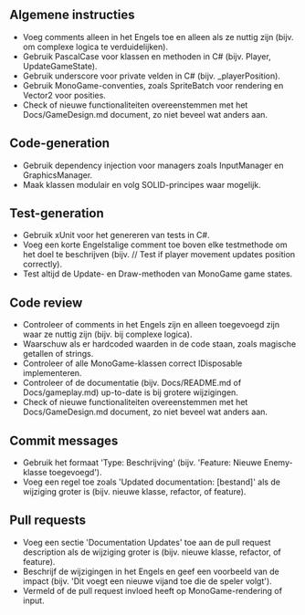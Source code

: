 ## Algemene instructies
- Voeg comments alleen in het Engels toe en alleen als ze nuttig zijn (bijv. om complexe logica te verduidelijken).
- Gebruik PascalCase voor klassen en methoden in C# (bijv. Player, UpdateGameState).
- Gebruik underscore voor private velden in C# (bijv. _playerPosition).
- Gebruik MonoGame-conventies, zoals SpriteBatch voor rendering en Vector2 voor posities.
- Check of nieuwe functionaliteiten overeenstemmen met het Docs/GameDesign.md document, zo niet beveel wat anders aan.

## Code-generation
- Gebruik dependency injection voor managers zoals InputManager en GraphicsManager.
- Maak klassen modulair en volg SOLID-principes waar mogelijk.

## Test-generation
- Gebruik xUnit voor het genereren van tests in C#.
- Voeg een korte Engelstalige comment toe boven elke testmethode om het doel te beschrijven (bijv. // Test if player movement updates position correctly).
- Test altijd de Update- en Draw-methoden van MonoGame game states.

## Code review
- Controleer of comments in het Engels zijn en alleen toegevoegd zijn waar ze nuttig zijn (bijv. bij complexe logica).
- Waarschuw als er hardcoded waarden in de code staan, zoals magische getallen of strings.
- Controleer of alle MonoGame-klassen correct IDisposable implementeren.
- Controleer of de documentatie (bijv. Docs/README.md of Docs/gameplay.md) up-to-date is bij grotere wijzigingen.
- Check of nieuwe functionaliteiten overeenstemmen met het Docs/GameDesign.md document, zo niet beveel wat anders aan.

## Commit messages
- Gebruik het formaat 'Type: Beschrijving' (bijv. 'Feature: Nieuwe Enemy-klasse toegevoegd').
- Voeg een regel toe zoals 'Updated documentation: [bestand]' als de wijziging groter is (bijv. nieuwe klasse, refactor, of feature).

## Pull requests
- Voeg een sectie 'Documentation Updates' toe aan de pull request description als de wijziging groter is (bijv. nieuwe klasse, refactor, of feature).
- Beschrijf de wijzigingen in het Engels en geef een voorbeeld van de impact (bijv. 'Dit voegt een nieuwe vijand toe die de speler volgt').
- Vermeld of de pull request invloed heeft op MonoGame-rendering of input.